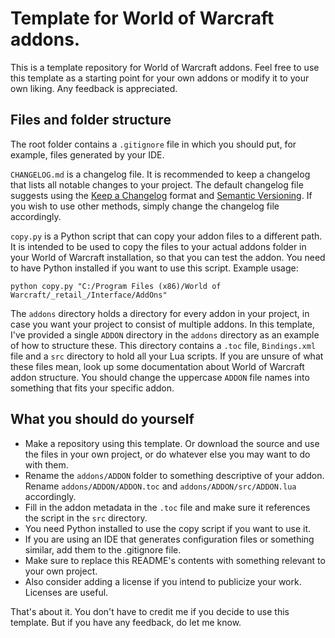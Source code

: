 # Template for World of Warcraft addons.
This is a template repository for World of Warcraft addons.
Feel free to use this template as a starting point for your own addons or modify
it to your own liking.
Any feedback is appreciated.

## Files and folder structure
The root folder contains a `.gitignore` file in which you should put, for
example, files generated by your IDE.

`CHANGELOG.md` is a changelog file.
It is recommended to keep a changelog that lists all notable changes to your
project.
The default changelog file suggests using the
[Keep a Changelog](https://keepachangelog.com/en/1.0.0/) format and
[Semantic Versioning](https://semver.org/spec/v2.0.0.html).
If you wish to use other methods, simply change the changelog file accordingly.

`copy.py` is a Python script that can copy your addon files to a different path.
It is intended to be used to copy the files to your actual addons folder in your
World of Warcraft installation, so that you can test the addon.
You need to have Python installed if you want to use this script.
Example usage:

    python copy.py "C:/Program Files (x86)/World of Warcraft/_retail_/Interface/AddOns"

The `addons` directory holds a directory for every addon in your project, in
case you want your project to consist of multiple addons.
In this template, I've provided a single `ADDON` directory in the `addons`
directory as an example of how to structure these.
This directory contains a `.toc` file, `Bindings.xml` file and a `src` directory
to hold all your Lua scripts.
If you are unsure of what these files mean, look up some documentation about
World of Warcraft addon structure.
You should change the uppercase `ADDON` file names into something that fits your
specific addon.

## What you should do yourself
- Make a repository using this template.
Or download the source and use the files in your own project, or do whatever
else you may want to do with them.
- Rename the `addons/ADDON` folder to something descriptive of your addon.
Rename `addons/ADDON/ADDON.toc` and `addons/ADDON/src/ADDON.lua` accordingly.
- Fill in the addon metadata in the `.toc` file and make sure it references the
script in the `src` directory.
- You need Python installed to use the copy script if you want to use it.
- If you are using an IDE that generates configuration files or something
similar, add them to the .gitignore file.
- Make sure to replace this README's contents with something relevant to your
own project.
- Also consider adding a license if you intend to publicize your work.
Licenses are useful.

That's about it.
You don't have to credit me if you decide to use this template.
But if you have any feedback, do let me know.
